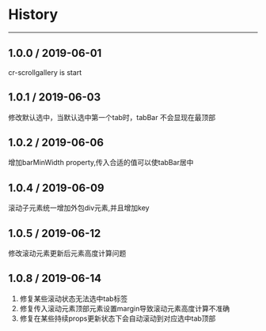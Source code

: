 # History
----

## 1.0.0 / 2019-06-01

cr-scrollgallery is start

## 1.0.1 / 2019-06-03
修改默认选中，当默认选中第一个tab时，tabBar 不会显现在最顶部

## 1.0.2 / 2019-06-06
增加barMinWidth property,传入合适的值可以使tabBar居中

## 1.0.4 / 2019-06-09
滚动子元素统一增加外包div元素,并且增加key

## 1.0.5 / 2019-06-12
修改滚动元素更新后元素高度计算问题

## 1.0.8 / 2019-06-14
1. 修复某些滚动状态无法选中tab标签
2. 修复传入滚动元素顶部元素设置margin导致滚动元素高度计算不准确
3. 修复在某些持续props更新状态下会自动滚动到对应选中tab顶部

